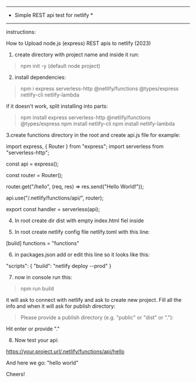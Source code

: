************************************
* Simple REST api test for netlify *
************************************

instructions:

How to Upload node.js (express) REST apis to netlify (2023)

1. create directory with project name and inside it run:
>npm init -y (default node project)

2. install dependencies:
>npm i express serverless-http @netlify/functions @types/express netlify-cli netlify-lambda

if it doesn't work, split installing into parts:
>npm install express serverless-http @netlify/functions @types/express 
>npm install netlify-cli
>npm install netlify-lambda

3.create functions directory in the root and create api.js file for example:

import express, { Router } from "express";
import serverless from "serverless-http";

const api = express();

const router = Router();

router.get("/hello", (req, res) => res.send("Hello World!"));

api.use("/.netlify/functions/api/", router);

export const handler = serverless(api);

4. In root create dir dist with empty index.html fiel inside

5. In root create netlify config file netlify.toml with this line:

[build]
  functions = "functions"

6. in packages.json add or edit this line so it looks like this:

"scripts": {
    "build": "netlify deploy --prod"
  }

7. now in console run this:

>npm run build

it will ask to connect with netlify and ask to create new project. Fill all the info and when it will ask for publish directory:

>Please provide a publish directory (e.g. "public" or "dist" or "."):

Hit enter or provide "."

8. Now test your api:

https://your.project.url/.netlify/functions/api/hello

And here we go: "hello world"

Cheers!

